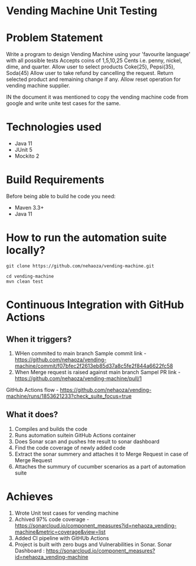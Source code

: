 **Vending Machine Unit Testing**
===
# **Problem Statement**
Write a program to design Vending Machine using your 'favourite language' with all possible tests
Accepts coins of 1,5,10,25 Cents i.e. penny, nickel, dime, and quarter.
Allow user to select products Coke(25), Pepsi(35), Soda(45)
Allow user to take refund by cancelling the request.
Return selected product and remaining change if any.
Allow reset operation for vending machine supplier.

IN the document it was mentioned to copy the vending machine code from google and write unite test cases for the same.

# **Technologies used**

- Java 11
- JUnit 5
- Mockito 2

# **Build Requirements**
Before being able to build he code you need:
- Maven 3.3+
- Java 11

# **How to run the automation suite locally?**
````
git clone https://github.com/nehaoza/vending-machine.git

cd vending-machine
mvn clean test
````

# **Continuous Integration with GitHub Actions**

## **When it triggers?**
1. WHen commited to main branch
Sample commit link - https://github.com/nehaoza/vending-machine/commit/f07bfec2f2613eb85d37a8c5fe2f844a6622fc58
2. When Merge request is raised against main branch
Sampel PR link - https://github.com/nehaoza/vending-machine/pull/1

GitHub Actions flow - https://github.com/nehaoza/vending-machine/runs/1853621233?check_suite_focus=true

## **What it does?**
1. Compiles and builds the code
2. Runs automation suitein GitHub Actions container
3. Does Sonar scan and pushes hte result to sonar dashboard
4. Find the code coverage of newly added code
5. Extract the sonar summery and attaches it to Merge Request in case of Merge Request
6. Attaches the summury of cucumber scenarios as a part of automation suite


# **Achieves**

1. Wrote Unit test cases for vending machine
2. Achived 97% code coverage - https://sonarcloud.io/component_measures?id=nehaoza_vending-machine&metric=coverage&view=list 
2. Added CI pipeline with GitHUb Actions
3. Project is built with zero bugs and Vulnerabilities in Sonar. 
Sonar Dashboard : https://sonarcloud.io/component_measures?id=nehaoza_vending-machine
